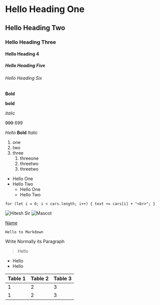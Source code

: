  <!-- What is markdown -->
<!-- Markdown is a way to style text on the web. You control the display of the document; formatting words as bold or italic, adding images, and creating lists are just a few of the things we can do with Markdown. Mostly, Markdown is just regular text with a few non-alphabetic characters thrown in, like # or *. -->

<!-- Heading -->

# Hello Heading One

## Hello Heading Two

### Hello Heading Three

#### Hello Heading 4

##### Hello Heading Five

###### Hello Heading Six

<!-- EMPHASIS -->

<!-- Bold -->

**Bold**

 **bold**

<!-- Italic -->
_italic_
 

~~999~~ 699

<!-- Combining Both Bold and Italic -->

_Hello_ **Bold** _Italic_

<!-- List -->

<!-- Order List -->

 1. one
 2. two
 3. three
    1. threeone
    2. threetwo
    3. threetwo

<!-- Unorder List -->

- Hello One
- Hello Two
  - Hello One
  - Hello Two

<!-- Code Block -->

`for (let i = 0; i < cars.length; i++) { text += cars[i] + "<br>"; } `

<!-- Image -->

![Hitesh Sir](./hqdefault.jpeg)
![Mascot](https://learncodeonline.in/mascot.png "LCO MasCot")

<!-- Link -->

[Name](https://www.google.com/ "Google")

<!--  -->

```
Hello to Markdown
```

<!-- Paragraph -->

Write Normally its Paragraph

<!-- Blockquotes -->

> Hello

- Hello
- Hello


| Table 1 | Table 2 | Table 3 |
|--- | --- | --- |
| 1 | 2 | 3 |
| 1 | 2 | 3 |
